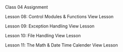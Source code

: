Class 04 Assignment

Lesson 08: Control Modules & Functions View Lesson

Lesson 09: Exception Handling View Lesson

Lesson 10: File Handling View Lesson

Lesson 11: The Math & Date Time Calender View Lesson
